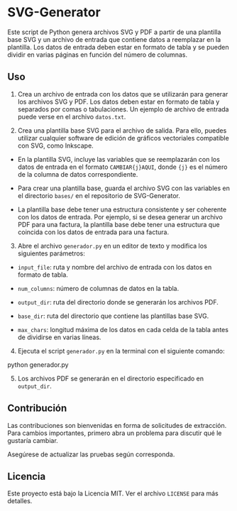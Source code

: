 # SVG-Generator

Este script de Python genera archivos SVG y PDF a partir de una plantilla base SVG y un archivo de entrada que contiene datos a reemplazar en la plantilla. Los datos de entrada deben estar en formato de tabla y se pueden dividir en varias páginas en función del número de columnas.

## Uso

1. Crea un archivo de entrada con los datos que se utilizarán para generar los archivos SVG y PDF. Los datos deben estar en formato de tabla y separados por comas o tabulaciones. Un ejemplo de archivo de entrada puede verse en el archivo `datos.txt`.

2. Crea una plantilla base SVG para el archivo de salida. Para ello, puedes utilizar cualquier software de edición de gráficos vectoriales compatible con SVG, como Inkscape.

- En la plantilla SVG, incluye las variables que se reemplazarán con los datos de entrada en el formato `CAMBIAR{j}AQUI`, donde `{j}` es el número de la columna de datos correspondiente.

- Para crear una plantilla base, guarda el archivo SVG con las variables en el directorio `bases/` en el repositorio de SVG-Generator.

- La plantilla base debe tener una estructura consistente y ser coherente con los datos de entrada. Por ejemplo, si se desea generar un archivo PDF para una factura, la plantilla base debe tener una estructura que coincida con los datos de entrada para una factura.

3. Abre el archivo `generador.py` en un editor de texto y modifica los siguientes parámetros:

- `input_file`: ruta y nombre del archivo de entrada con los datos en formato de tabla.

- `num_columns`: número de columnas de datos en la tabla.

- `output_dir`: ruta del directorio donde se generarán los archivos PDF.

- `base_dir`: ruta del directorio que contiene las plantillas base SVG.

- `max_chars`: longitud máxima de los datos en cada celda de la tabla antes de dividirse en varias líneas.

4. Ejecuta el script `generador.py` en la terminal con el siguiente comando:

python generador.py


5. Los archivos PDF se generarán en el directorio especificado en `output_dir`.

## Contribución

Las contribuciones son bienvenidas en forma de solicitudes de extracción. Para cambios importantes, primero abra un problema para discutir qué le gustaría cambiar.

Asegúrese de actualizar las pruebas según corresponda.

## Licencia

Este proyecto está bajo la Licencia MIT. Ver el archivo `LICENSE` para más detalles.
